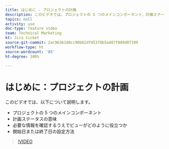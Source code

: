 ```yaml
---
title: はじめに - プロジェクトの計画
description: このビデオでは、プロジェクトの 5 つのメインコンポーネント、計画ステータスの意味、必要な情報を確認するうえでビューがどのように役立つか、開始日または終了日の設定方法について説明します。
topics: null
activity: use
doc-type: feature video
team: Technical Marketing
kt: Jira ticket
source-git-commit: 2ac96361d0cc90b62dfd5378b5a487f889d07199
workflow-type: ht
source-wordcount: '85'
ht-degree: 100%

---
```


# はじめに：プロジェクトの計画

このビデオでは、以下について説明します。

* プロジェクトの 5 つのメインコンポーネント
* 計画ステータスの意味
* 必要な情報を確認するうえでビューがどのように役立つか
* 開始日または終了日の設定方法

>[!VIDEO](https://video.tv.adobe.com/v/335086/?quality=12)